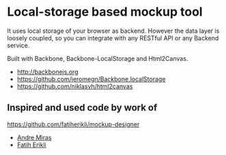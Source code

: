 Local-storage based mockup tool
===============================

It uses local storage of your browser as backend.
However the data layer is loosely coupled,
so you can integrate with any RESTful API or any Backend service.

Built with Backbone, Backbone-LocalStorage and Html2Canvas.

- <http://backbonejs.org>
- <https://github.com/jeromegn/Backbone.localStorage>
- <https://github.com/niklasvh/html2canvas>




Inspired and used code by work of
-------------

https://github.com/fatiherikli/mockup-designer

 - [Andre Miras](http://github.com/AndreMiras)
 - [Fatih Erikli](https://github.com/fatiherikli)
